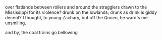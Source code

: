 over flatlands
between rollers and
around the stragglers
drawn to the Mississippi for its violence?
drunk on the lowlands;
drunk as drink is giddy
decent? I thought,
to young Zachary,
but off the *Queen*, he ward's me
unsmiling.

and by, the coal trains go
bellowing
